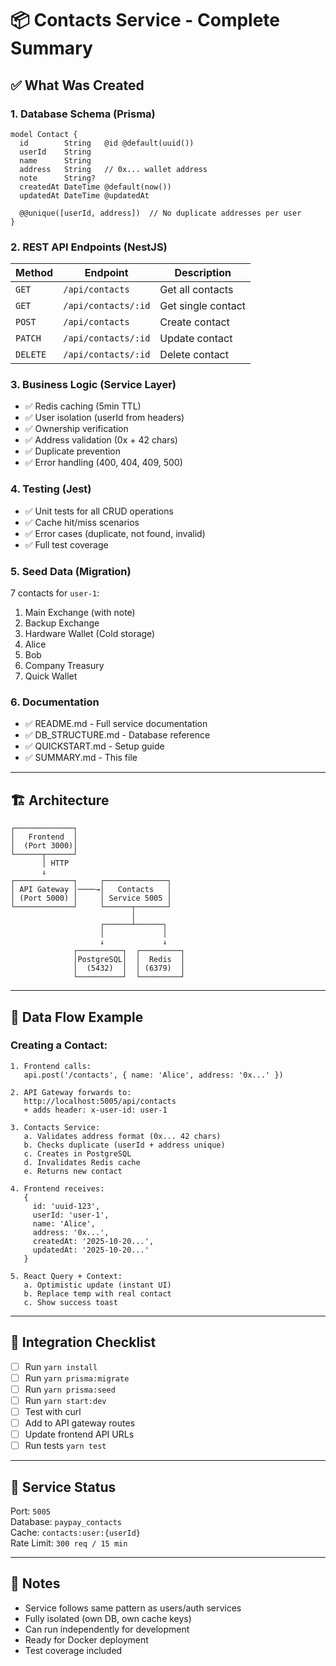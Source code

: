 # 📦 Contacts Service - Complete Summary

## ✅ What Was Created

### 1. **Database Schema** (Prisma)
```prisma
model Contact {
  id        String   @id @default(uuid())
  userId    String   
  name      String
  address   String   // 0x... wallet address
  note      String?
  createdAt DateTime @default(now())
  updatedAt DateTime @updatedAt

  @@unique([userId, address])  // No duplicate addresses per user
}
```

### 2. **REST API Endpoints** (NestJS)

| Method | Endpoint | Description |
|--------|----------|-------------|
| `GET` | `/api/contacts` | Get all contacts |
| `GET` | `/api/contacts/:id` | Get single contact |
| `POST` | `/api/contacts` | Create contact |
| `PATCH` | `/api/contacts/:id` | Update contact |
| `DELETE` | `/api/contacts/:id` | Delete contact |

### 3. **Business Logic** (Service Layer)

- ✅ Redis caching (5min TTL)
- ✅ User isolation (userId from headers)
- ✅ Ownership verification
- ✅ Address validation (0x + 42 chars)
- ✅ Duplicate prevention
- ✅ Error handling (400, 404, 409, 500)

### 4. **Testing** (Jest)

- ✅ Unit tests for all CRUD operations
- ✅ Cache hit/miss scenarios
- ✅ Error cases (duplicate, not found, invalid)
- ✅ Full test coverage

### 5. **Seed Data** (Migration)

7 contacts for `user-1`:
1. Main Exchange (with note)
2. Backup Exchange
3. Hardware Wallet (Cold storage)
4. Alice
5. Bob
6. Company Treasury
7. Quick Wallet

### 6. **Documentation**

- ✅ README.md - Full service documentation
- ✅ DB_STRUCTURE.md - Database reference
- ✅ QUICKSTART.md - Setup guide
- ✅ SUMMARY.md - This file

---

## 🏗️ Architecture

```
┌─────────────┐
│   Frontend  │
│  (Port 3000)│
└──────┬──────┘
       │ HTTP
       ↓
┌─────────────┐     ┌──────────────┐
│ API Gateway │────→│   Contacts   │
│ (Port 5000) │     │ Service 5005 │
└─────────────┘     └──────┬───────┘
                           │
                    ┌──────┴──────┐
                    │             │
                    ↓             ↓
              ┌──────────┐  ┌─────────┐
              │PostgreSQL│  │  Redis  │
              │  (5432)  │  │ (6379)  │
              └──────────┘  └─────────┘
```

---

## 🔄 Data Flow Example

### Creating a Contact:

```
1. Frontend calls:
   api.post('/contacts', { name: 'Alice', address: '0x...' })

2. API Gateway forwards to:
   http://localhost:5005/api/contacts
   + adds header: x-user-id: user-1

3. Contacts Service:
   a. Validates address format (0x... 42 chars)
   b. Checks duplicate (userId + address unique)
   c. Creates in PostgreSQL
   d. Invalidates Redis cache
   e. Returns new contact

4. Frontend receives:
   {
     id: 'uuid-123',
     userId: 'user-1',
     name: 'Alice',
     address: '0x...',
     createdAt: '2025-10-20...',
     updatedAt: '2025-10-20...'
   }

5. React Query + Context:
   a. Optimistic update (instant UI)
   b. Replace temp with real contact
   c. Show success toast
```

---

## 🎯 Integration Checklist

- [ ] Run `yarn install`
- [ ] Run `yarn prisma:migrate`
- [ ] Run `yarn prisma:seed`
- [ ] Run `yarn start:dev`
- [ ] Test with curl
- [ ] Add to API gateway routes
- [ ] Update frontend API URLs
- [ ] Run tests `yarn test`

---

## 🚦 Service Status

Port: `5005`  
Database: `paypay_contacts`  
Cache: `contacts:user:{userId}`  
Rate Limit: `300 req / 15 min`  

---

## 📝 Notes

- Service follows same pattern as users/auth services
- Fully isolated (own DB, own cache keys)
- Can run independently for development
- Ready for Docker deployment
- Test coverage included


